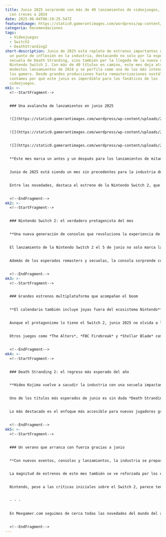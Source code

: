 ```yaml
---
title: Junio 2025 sorprende con más de 40 lanzamientos de videojuegos, superando
  con creces a 2024
date: 2025-06-04T06:19:25.547Z
featuredimage: https://static0.gamerantimages.com/wordpress/wp-content/uploads/wm/2025/06/death-stranding-2-elle-fanning-mario-kart-world.jpeg?q=70&fit=crop&w=1140&h=&dpr=1
categoria: Recomendaciones
tags:
  - Videojuegos
  - Switch2
  - DeathStranding2
short-description: Junio de 2025 está repleto de estrenos importantes que marcan
  un punto de inflexión en la industria, destacando no solo por la esperada
  secuela de Death Stranding, sino también por la llegada de la nueva consola
  Nintendo Switch 2. Con más de 40 títulos en camino, este mes deja atrás los
  modestos lanzamientos de 2024 y se perfila como uno de los más intensos para
  los gamers. Desde grandes producciones hasta remasterizaciones nostálgicas, te
  contamos por qué este junio es imperdible para los fanáticos de los
  videojuegos.
mk1: >-
  <!--StartFragment-->


  ### Una avalancha de lanzamientos en junio 2025


  ![](https://static0.gamerantimages.com/wordpress/wp-content/uploads/2025/03/death-stranding-2-on-the-beach-press-image-22.jpg?q=49&fit=crop&w=750&h=422&dpr=2)


  ![](https://static0.gamerantimages.com/wordpress/wp-content/uploads/2025/05/mario-kart-world-press-image-6.jpg?q=49&fit=crop&w=750&h=422&dpr=2)


  ![](https://static0.gamerantimages.com/wordpress/wp-content/uploads/2025/03/fbc-firebreak-key-art-2x1-crop.jpg?q=49&fit=crop&w=750&h=422&dpr=2)


  **Este mes marca un antes y un después para los lanzamientos de mitad de año**


  Junio de 2025 está siendo un mes sin precedentes para la industria del gaming, superando con creces la oferta de 2024. Mientras que el año pasado apenas ofreció trece títulos relevantes, este año la cifra se dispara a más de cuarenta, con grandes nombres como *Death Stranding 2: On the Beach* y *Mario Kart World* liderando la carga.


  Entre las novedades, destaca el estreno de la Nintendo Switch 2, que llega con una lista impresionante de juegos desde su día de lanzamiento, incluyendo clásicos mejorados como *The Legend of Zelda: Breath of the Wild* y nuevas apuestas como *Split Fiction* o *Rune Factory: Guardians of Azuma*. Esta gran cantidad de lanzamientos ha generado un ambiente de euforia entre la comunidad gamer, que espera un verano lleno de acción, exploración y nostalgia.


  <!--EndFragment-->
mk2: >-
  <!--StartFragment-->


  ### Nintendo Switch 2: el verdadero protagonista del mes


  **Una nueva generación de consolas que revoluciona la experiencia de juego**


  El lanzamiento de la Nintendo Switch 2 el 5 de junio no solo marca la llegada de una consola más potente, sino que también inaugura una nueva etapa para la compañía japonesa. Este dispositivo trae consigo una oleada de ports de juegos emblemáticos que hasta hace poco parecían imposibles en una plataforma de Nintendo, como *Cyberpunk 2077: Ultimate Edition* y *Hitman World of Assassination*.


  Además de los esperados remasters y secuelas, la consola sorprende con juegos completamente nuevos que prometen aprovechar al máximo sus capacidades gráficas y de rendimiento. *Street Fighter 6*, *SPYxANYA: Operation Memories* y *Fantasy Life i: The Girl Who Steals Time* forman parte de una alineación tan variada como ambiciosa. No hay duda de que el Switch 2 se posiciona como el principal impulsor del impresionante catálogo de lanzamientos de este mes.


  <!--EndFragment-->
mk3: >-
  <!--StartFragment-->


  ### Grandes estrenos multiplataforma que acompañan el boom


  **El calendario también incluye joyas fuera del ecosistema Nintendo**


  Aunque el protagonismo lo tiene el Switch 2, junio 2025 no olvida a los usuarios de PlayStation, Xbox y PC. Títulos como *MindsEye*, que mezcla lo mejor de *Cyberpunk 2077* con la fórmula de *GTA*, y *Dune Awakening*, una aventura de supervivencia en el mítico planeta Arrakis, prometen experiencias inmersivas fuera del ecosistema Nintendo.


  Otros juegos como *The Alters*, *FBC Firebreak* y *Stellar Blade* completan una lista de propuestas variadas en género y estilo, demostrando que el mercado sigue diversificándose. Además, *Five Nights at Freddy's: Secret of the Mimic* y el regreso del mítico *GEX Trilogy* añaden el toque retro y de horror necesario para capturar a todos los públicos. La variedad en las plataformas garantiza que ningún jugador se quede fuera de esta ola de lanzamientos.


  <!--EndFragment-->
mk4: >-
  <!--StartFragment-->


  ### Death Stranding 2: el regreso más esperado del año


  **Hideo Kojima vuelve a sacudir la industria con una secuela impactante**


  Uno de los títulos más esperados de junio es sin duda *Death Stranding 2: On the Beach*, la continuación de la enigmática obra de Hideo Kojima. El juego, exclusivo de PlayStation 5, promete expandir aún más el universo postapocalíptico con mecánicas más pulidas y una narrativa profundamente introspectiva.


  Lo más destacado es el enfoque más accesible para nuevos jugadores gracias a un sistema de onboarding más claro y auto consciente, algo inusual en los trabajos de Kojima. Este título no solo es un deleite para los fans del original, sino que también apunta a capturar una audiencia más amplia. Además, su adaptación cinematográfica ya confirmada por A24 lo coloca como una propiedad transmedia con gran potencial.


  <!--EndFragment-->
mk5: >-
  <!--StartFragment-->


  ### Un verano que arranca con fuerza gracias a junio


  **Con nuevos eventos, consolas y lanzamientos, la industria se prepara para un gran año**


  La magnitud de estrenos de este mes también se ve reforzada por los eventos que acompañan a junio, como el *Summer Game Fest* y el *Xbox Games Showcase*. Estas celebraciones del mundo gamer complementan perfectamente una agenda ya de por sí cargada, marcando el inicio de un verano que se perfila como el más emocionante en años.


  Nintendo, pese a las críticas iniciales sobre el Switch 2, parece tener todo a su favor para dominar el mercado. Y si a eso se suman juegos para todos los gustos, desde remakes nostálgicos como *Front Mission 3: Remake* hasta simuladores como *Spray Paint Simulator*, queda claro que junio 2025 está diseñado para satisfacer a todo tipo de jugador. El resto del año tiene mucho que vivir a la altura, pero todo indica que será difícil superar lo que está ocurriendo ahora.


  - - -


  En Mexgamer.com seguimos de cerca todas las novedades del mundo del anime y los videojuegos, y este junio se ha convertido en una prueba contundente de que estamos viviendo una nueva era dorada para los gamers.


  <!--EndFragment-->
---
```

